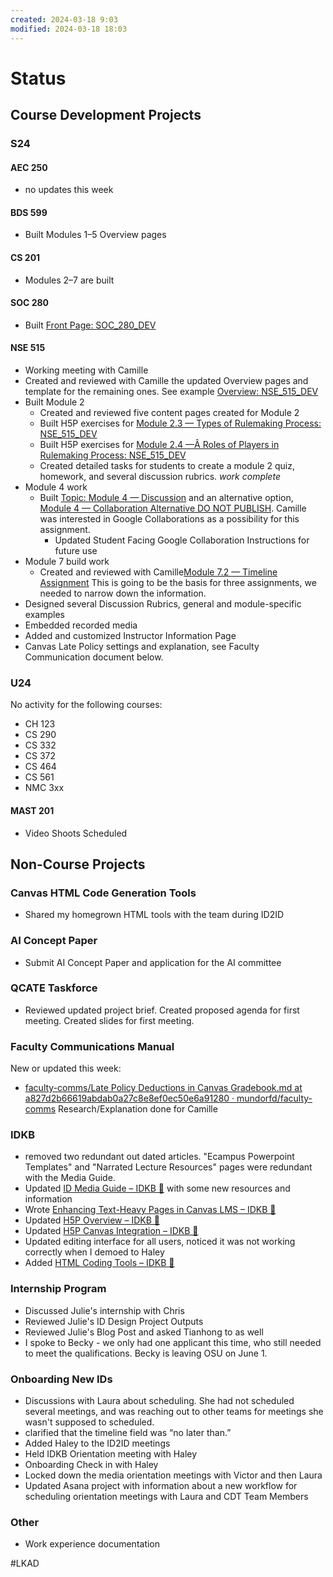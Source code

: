 ```yaml
---
created: 2024-03-18 9:03
modified: 2024-03-18 18:03
---
```


# Status

## Course Development Projects

### S24

#### AEC 250

- no updates this week

#### BDS 599

- Built Modules 1–5 Overview pages

#### CS 201

- Modules 2–7 are built

#### SOC 280

- Built [Front Page: SOC_280_DEV](https://canvas.oregonstate.edu/courses/1981350/pages/front-page)

#### NSE 515

- Working meeting with Camille
- Created and reviewed with Camille the updated Overview pages and template for the remaining ones. See example [Overview: NSE_515_DEV](https://canvas.oregonstate.edu/courses/1953729/pages/module-2-overview?module_item_id=23419365)
- Built Module 2
    - Created and reviewed five content pages created for Module 2
    - Built H5P exercises for [Module 2.3 — Types of Rulemaking Process: NSE_515_DEV](https://canvas.oregonstate.edu/courses/1953729/pages/module-2-dot-3-types-of-rulemaking-process?module_item_id=24097034)
    - Built H5P exercises for [Module 2.4 —Â Roles of Players in Rulemaking Process: NSE_515_DEV](https://canvas.oregonstate.edu/courses/1953729/pages/module-2-dot-4-roles-of-players-in-rulemaking-process?module_item_id=24177214)
    - Created detailed tasks for students to create a module 2 quiz, homework, and several discussion rubrics. _work complete_
- Module 4 work
    - Built [Topic: Module 4 — Discussion](https://canvas.oregonstate.edu/courses/1953729/discussion_topics/10348771?module_item_id=23419375) and an alternative option, [Module 4 — Collaboration Alternative DO NOT PUBLISH](https://canvas.oregonstate.edu/courses/1953729/assignments/9590044?module_item_id=24183202). Camille was interested in Google Collaborations as a possibility for this assignment.
        - Updated Student Facing Google Collaboration Instructions for future use
- Module 7 build work
    - Created and reviewed with Camille[Module 7.2 — Timeline Assignment](https://canvas.oregonstate.edu/courses/1953729/assignments/9428569?module_item_id=23726656) This is going to be the basis for three assignments, we needed to narrow down the information.
- Designed several Discussion Rubrics, general and module-specific examples
- Embedded recorded media
- Added and customized Instructor Information Page
- Canvas Late Policy settings and explanation, see Faculty Communication document below.

### U24

No activity for the following courses:

- CH 123
- CS 290
- CS 332
- CS 372
- CS 464
- CS 561
- NMC 3xx

#### MAST 201

- Video Shoots Scheduled

## Non-Course Projects

### Canvas HTML Code Generation Tools

- Shared my homegrown HTML tools with the team during ID2ID

### AI Concept Paper

- Submit AI Concept Paper and application for the AI committee

### QCATE Taskforce

- Reviewed updated project brief. Created proposed agenda for first meeting. Created slides for first meeting.

### Faculty Communications Manual

New or updated this week:

- [faculty-comms/Late Policy Deductions in Canvas Gradebook.md at a827d2b66619abdab0a27c8e8ef0ec50e6a91280 · mundorfd/faculty-comms](https://github.com/mundorfd/faculty-comms/blob/a827d2b66619abdab0a27c8e8ef0ec50e6a91280/Late%20Policy%20Deductions%20in%20Canvas%20Gradebook.md) Research/Explanation done for Camille

### IDKB

- removed two redundant out dated articles. "Ecampus Powerpoint Templates" and "Narrated Lecture Resources" pages were redundant with the Media Guide.
- Updated [ID Media Guide – IDKB 🦫](https://idkb.oregonstate.education/knowledge-base/id-media-guide/) with some new resources and information
- Wrote [Enhancing Text-Heavy Pages in Canvas LMS – IDKB 🦫](https://idkb.oregonstate.education/knowledge-base/enhancing-text-heavy-pages-in-canvas-lms/)
- Updated [H5P Overview – IDKB 🦫](https://idkb.oregonstate.education/knowledge-base/h5p-overview/)
- Updated [H5P Canvas Integration – IDKB 🦫](https://idkb.oregonstate.education/knowledge-base/h5pcanvas/)
- Updated editing interface for all users, noticed it was not working correctly when I demoed to Haley
- Added [HTML Coding Tools – IDKB 🦫](https://idkb.oregonstate.education/knowledge-base/html-list-generators/)

### Internship Program

- Discussed Julie's internship with Chris
- Reviewed Julie's ID Design Project Outputs
- Reviewed Julie's Blog Post and asked Tianhong to as well
- I spoke to Becky - we only had one applicant this time, who still needed to meet the qualifications. Becky is leaving OSU on June 1.

### Onboarding New IDs

- Discussions with Laura about scheduling. She had not scheduled several meetings, and was reaching out to other teams for meetings she wasn't supposed to scheduled.
- clarified that the timeline field was “no later than.”
- Added Haley to the ID2ID meetings
- Held IDKB Orientation meeting with Haley
- Onboarding Check in with Haley
- Locked down the media orientation meetings with Victor and then Laura
- Updated Asana project with information about a new workflow for scheduling orientation meetings with Laura and CDT Team Members

### Other

- Work experience documentation

#LKAD
